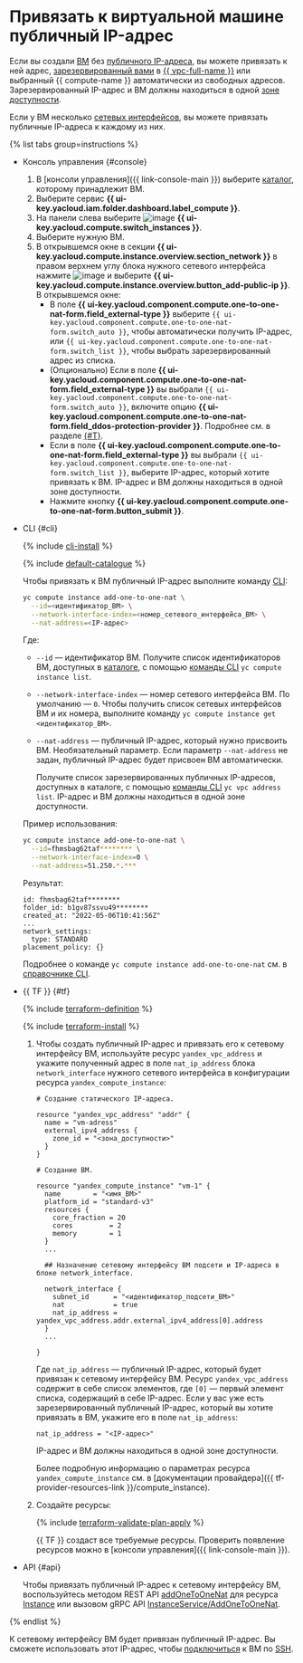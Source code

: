 # Привязать к виртуальной машине публичный IP-адрес

Если вы создали [ВМ](../../concepts/vm.md) без [публичного IP-адреса](../../../vpc/concepts/address.md#public-addresses), вы можете привязать к ней адрес, [зарезервированный вами](../../../vpc/operations/get-static-ip.md) в [{{ vpc-full-name }}](../../../vpc/) или выбранный {{ compute-name }} автоматически из свободных адресов. Зарезервированный IP-адрес и ВМ должны находиться в одной [зоне доступности](../../../overview/concepts/geo-scope.md).

Если у ВМ несколько [сетевых интерфейсов](../../concepts/network.md), вы можете привязать публичные IP-адреса к каждому из них.

{% list tabs group=instructions %}

- Консоль управления {#console}

  1. В [консоли управления]({{ link-console-main }}) выберите [каталог](../../../resource-manager/concepts/resources-hierarchy.md#folder), которому принадлежит ВМ.
  1. Выберите сервис **{{ ui-key.yacloud.iam.folder.dashboard.label_compute }}**.
  1. На панели слева выберите ![image](../../../_assets/console-icons/server.svg) **{{ ui-key.yacloud.compute.switch_instances }}**.
  1. Выберите нужную ВМ.
  1. В открывшемся окне в секции **{{ ui-key.yacloud.compute.instance.overview.section_network }}** в правом верхнем углу блока нужного сетевого интерфейса нажмите ![image](../../../_assets/console-icons/ellipsis.svg) и выберите **{{ ui-key.yacloud.compute.instance.overview.button_add-public-ip }}**. В открывшемся окне:
      * В поле **{{ ui-key.yacloud.component.compute.one-to-one-nat-form.field_external-type }}** выберите `{{ ui-key.yacloud.component.compute.one-to-one-nat-form.switch_auto }}`, чтобы автоматически получить IP-адрес, или `{{ ui-key.yacloud.component.compute.one-to-one-nat-form.switch_list }}`, чтобы выбрать зарезервированный адрес из списка.
      * (Опционально) Если в поле **{{ ui-key.yacloud.component.compute.one-to-one-nat-form.field_external-type }}** вы выбрали `{{ ui-key.yacloud.component.compute.one-to-one-nat-form.switch_auto }}`, включите опцию **{{ ui-key.yacloud.component.compute.one-to-one-nat-form.field_ddos-protection-provider }}**. Подробнее см. в разделе [{#T}](../../../vpc/ddos-protection/index.md).
      * Если в поле **{{ ui-key.yacloud.component.compute.one-to-one-nat-form.field_external-type }}** вы выбрали `{{ ui-key.yacloud.component.compute.one-to-one-nat-form.switch_list }}`, выберите IP-адрес, который хотите привязать к ВМ. IP-адрес и ВМ должны находиться в одной зоне доступности.
      * Нажмите кнопку **{{ ui-key.yacloud.component.compute.one-to-one-nat-form.button_submit }}**.

- CLI {#cli}

  {% include [cli-install](../../../_includes/cli-install.md) %}

  {% include [default-catalogue](../../../_includes/default-catalogue.md) %}

  Чтобы привязать к ВМ публичный IP-адрес выполните команду [CLI](../../../cli/):

  ```bash
  yc compute instance add-one-to-one-nat \
    --id=<идентификатор_ВМ> \
    --network-interface-index=<номер_сетевого_интерфейса_ВМ> \
    --nat-address=<IP-адрес>
  ```

  Где:
  * `--id` — идентификатор ВМ. Получите список идентификаторов ВМ, доступных в [каталоге](../../../resource-manager/concepts/resources-hierarchy.md#folder), с помощью [команды CLI](../../../cli/cli-ref/managed-services/compute/instance/list.md) `yc compute instance list`.
  * `--network-interface-index` — номер сетевого интерфейса ВМ. По умолчанию — `0`. Чтобы получить список сетевых интерфейсов ВМ и их номера, выполните команду `yc compute instance get <идентификатор_ВМ>`.
  * `--nat-address` — публичный IP-адрес, который нужно присвоить ВМ. Необязательный параметр. Если параметр `--nat-address` не задан, публичный IP-адрес будет присвоен ВМ автоматически.

    Получите список зарезервированных публичных IP-адресов, доступных в каталоге, с помощью [команды CLI](../../../cli/cli-ref/managed-services/vpc/address/list.md) `yc vpc address list`. IP-адрес и ВМ должны находиться в одной зоне доступности.

  Пример использования:

  ```bash
  yc compute instance add-one-to-one-nat \
    --id=fhmsbag62taf******** \
    --network-interface-index=0 \
    --nat-address=51.250.*.***
  ```

  Результат:

  ```text
  id: fhmsbag62taf********
  folder_id: b1gv87ssvu49********
  created_at: "2022-05-06T10:41:56Z"
  ...
  network_settings:
    type: STANDARD
  placement_policy: {}
  ```

  Подробнее о команде `yc compute instance add-one-to-one-nat` см. в [справочнике CLI](../../../cli/cli-ref/managed-services/compute/instance/add-one-to-one-nat.md).

- {{ TF }} {#tf}

  {% include [terraform-definition](../../../_tutorials/_tutorials_includes/terraform-definition.md) %}

  {% include [terraform-install](../../../_includes/terraform-install.md) %}

  1. Чтобы создать публичный IP-адрес и привязать его к сетевому интерфейсу ВМ, используйте ресурс `yandex_vpc_address` и укажите полученный адрес в поле `nat_ip_address` блока `network_interface` нужного сетевого интерфейса в конфигурации ресурса `yandex_compute_instance`:

     ```hcl
     # Создание статического IP-адреса.

     resource "yandex_vpc_address" "addr" {
       name = "vm-adress"
       external_ipv4_address {
         zone_id = "<зона_доступности>"
       }
     }

     # Создание ВМ.

     resource "yandex_compute_instance" "vm-1" {
       name        = "<имя_ВМ>"
       platform_id = "standard-v3"
       resources {
         core_fraction = 20
         cores         = 2
         memory        = 1
       }
       ...

       ## Назначение сетевому интерфейсу ВМ подсети и IP-адреса в блоке network_interface.

       network_interface {
         subnet_id      = "<идентификатор_подсети_ВМ>"
         nat            = true
         nat_ip_address = yandex_vpc_address.addr.external_ipv4_address[0].address
       }
       ...

     }
     ```

     Где `nat_ip_address` — публичный IP-адрес, который будет привязан к сетевому интерфейсу ВМ. Ресурс `yandex_vpc_address` содержит в себе список элементов, где `[0]` — первый элемент списка, содержащий в себе IP-адрес. Если у вас уже есть зарезервированный публичный IP-адрес, который вы хотите привязать в ВМ, укажите его в поле `nat_ip_address`:

     ```hcl
     nat_ip_address = "<IP-адрес>"
     ```

     IP-адрес и ВМ должны находиться в одной зоне доступности.

     Более подробную информацию о параметрах ресурса `yandex_compute_instance` см. в [документации провайдера]({{ tf-provider-resources-link }}/compute_instance).
  1. Создайте ресурсы:

     {% include [terraform-validate-plan-apply](../../../_tutorials/_tutorials_includes/terraform-validate-plan-apply.md) %}

     {{ TF }} создаст все требуемые ресурсы. Проверить появление ресурсов можно в [консоли управления]({{ link-console-main }}).

- API {#api}

  Чтобы привязать публичный IP-адрес к сетевому интерфейсу ВМ, воспользуйтесь методом REST API [addOneToOneNat](../../api-ref/Instance/addOneToOneNat.md) для ресурса [Instance](../../api-ref/Instance/index.md) или вызовом gRPC API [InstanceService/AddOneToOneNat](../../api-ref/grpc/Instance/addOneToOneNat.md).

{% endlist %}

К сетевому интерфейсу ВМ будет привязан публичный IP-адрес. Вы сможете использовать этот IP-адрес, чтобы [подключиться](../vm-connect/ssh.md#vm-connect) к ВМ по [SSH](../../../glossary/ssh-keygen.md).
